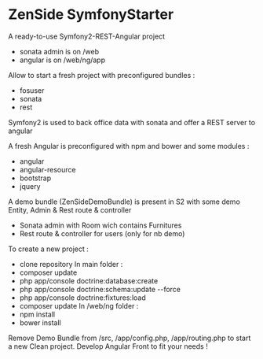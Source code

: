 ZenSide SymfonyStarter
==============

A ready-to-use Symfony2-REST-Angular project
 - sonata admin is on /web
 - angular is on /web/ng/app

Allow to start a fresh project with preconfigured bundles :
- fosuser
- sonata
- rest

Symfony2 is used to back office data with sonata and offer a REST server to angular

A fresh Angular is preconfigured with npm and bower and some modules :
- angular
- angular-resource
- bootstrap
- jquery

A demo bundle (ZenSideDemoBundle) is present in S2 with some demo Entity, Admin & Rest route & controller
- Sonata admin with Room wich contains Furnitures
- Rest route & controller for users (only for nb demo)

To create a new project :
- clone repository
In main folder :
- composer update
- php app/console doctrine:database:create
- php app/console doctrine:schema:update --force
- php app/console doctrine:fixtures:load
- composer update
In /web/ng folder :
- npm install
- bower install

Remove Demo Bundle from /src, /app/config.php, /app/routing.php to start a new Clean project.
Develop Angular Front to fit your needs !